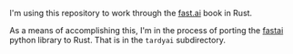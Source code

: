 I'm using this repository to work through the 
[fast.ai](https://github.com/fastai/fastbook) book in Rust.

As a means of accomplishing this, I'm in the process of porting the 
[fastai](https://docs.fast.ai/) python library to Rust. That is in the 
`tardyai` subdirectory.
